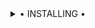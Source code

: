
<details>
<summary> • INSTALLING • </summary>

### The Easy Way

<h4>⚜️ DEPLOY TO HEROKU ⚜️</h4>

[![Deploy](https://www.herokucdn.com/deploy/button.svg)](https://heroku.com/deploy?template=https://github.com/KRISHNA-ZENITSUOP/GroupRobot)
</a></div>
</details>
